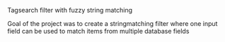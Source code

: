Tagsearch filter with fuzzy string matching 

Goal of the project was to create a stringmatching filter where one input field can be used to match items from multiple database fields

